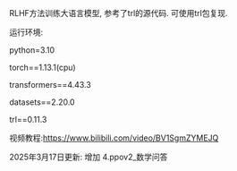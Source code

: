 RLHF方法训练大语言模型, 参考了trl的源代码. 可使用trl包复现.

运行环境:

python=3.10

torch==1.13.1(cpu)

transformers==4.43.3

datasets==2.20.0

trl==0.11.3

视频教程:https://www.bilibili.com/video/BV1SgmZYMEJQ

2025年3月17日更新: 增加 4.ppov2_数学问答
